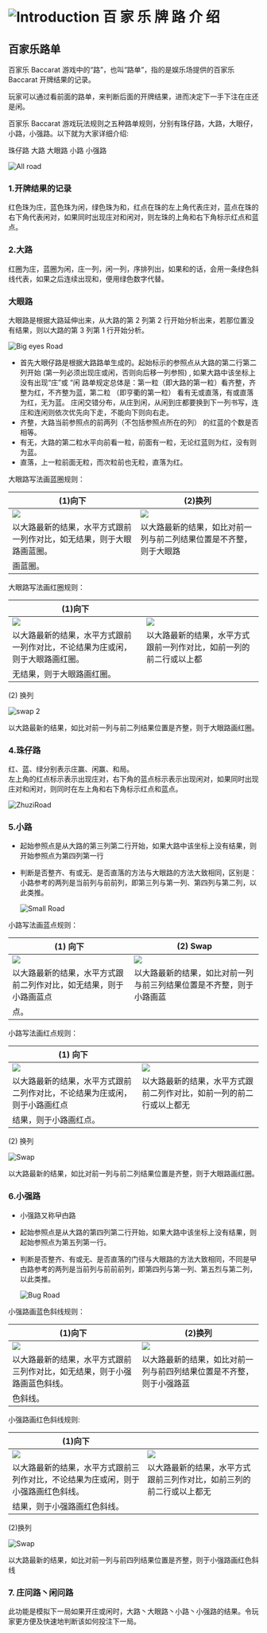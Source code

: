 # ![Introduction](https://res-global.keazjn8.cn/statics/game_rules/bjl.png) 百 家 乐 牌 路 介 绍

## 百家乐路单

百家乐 Baccarat 游戏中的“路”，也叫“路单”，指的是娱乐场提供的百家乐 Baccarat 开牌结果的记录。

玩家可以通过看前面的路单，来判断后面的开牌结果，进而决定下一手下注在庄还是闲。

百家乐 Baccarat 游戏玩法规则之五种路单规则，分别有珠仔路，大路，大眼仔，小路，小强路。以下就为大家详细介绍:

珠仔路 大路 大眼路 小路 小强路

<img src = "https://res-global.keazjn8.cn/statics/game_rules/img_1.png" alt="All road" class="mw-475 all-road-sizing" />

### 1.开牌结果的记录

红色珠为庄，蓝色珠为闲，绿色珠为和，红点在珠的左上角代表庄对，蓝点在珠的右下角代表闲对，如果同时出现庄对和闲对，则左珠的上角和右下角标示红点和蓝点。

### 2.大路

红圈为庄，蓝圈为闲，庄一列，闲一列，序排列出，如果和的话，会用一条绿色斜线代表，如果之后连续出现和，便用绿色数字代替。

### 大眼路

大眼路是根据大路延伸出来，从大路的第 2 列第 2 行开始分析出来，若那位置没有结果，则以大路的第 3 列第 1 行开始分析。

<img src ="https://res-global.keazjn8.cn/statics/game_rules/img_2.png" class="mw-310 big-eyes-road-sizing" alt="Big eyes Road"/>

- 首先大眼仔路是根据大路路单生成的。起始标示的参照点从大路的第二行第二列开始 (第一列必须出现庄或闲，否则向后移一列参照) , 如果大路中该坐标上没有出现“庄”或
  “闲 路单规定总体是：第一粒（即大路的第一粒）看齐整，齐整为红，不齐整为蓝，第二粒 （即亨衢的第一粒） 看有无或直落，有或直落为红，无为蓝。
  庄闲交错分布，从庄到闲，从闲到庄都要换到下一列书写，连庄和连闲则依次优先向下走，不能向下则向右走。
- 齐整，大路当前参照点的前两列（不包括参照点所在的列） 的红蓝的个数是否相等。
- 有无，大路的第二粒水平向前看一粒，前面有一粒，无论红蓝则为红，没有则为蓝。
- 直落，上一粒前面无粒，而次粒前也无粒，直落为红。

大眼路写法画蓝圈规则：

| (1)向下                                                                                         | (2)换列                                                                                         |
| ----------------------------------------------------------------------------------------------- | ----------------------------------------------------------------------------------------------- |
| <img src="https://res-global.keazjn8.cn/statics/game_rules/img_3.png" class="rule-img-sizing"/> | <img src="https://res-global.keazjn8.cn/statics/game_rules/img_4.png" class="rule-img-sizing"/> |
| 以大路最新的结果，水平方式跟前一列作对比，如无结果，则于大眼路画蓝圈。                          | 以大路最新的结果，如比对前一列与前二列结果位置是不齐整，则于大眼路                              |
| 画蓝圈。                                                                                        |

大眼路写法画红圈规则：

| (1)向下                                                                                         | &nbsp;                                                                                          |
| ----------------------------------------------------------------------------------------------- | ----------------------------------------------------------------------------------------------- |
| <img src="https://res-global.keazjn8.cn/statics/game_rules/img_5.png" class="rule-img-sizing"/> | <img src="https://res-global.keazjn8.cn/statics/game_rules/img_6.png" class="rule-img-sizing"/> |
| 以大路最新的结果，水平方式跟前一列作对比，不论结果为庄或闲，则于大眼路画红圈。                  | 以大路最新的结果，水平方式跟前一列作对比，如前一列的前二行或以上都                              |
| 无结果，则于大眼路画红圈。                                                                      |

(2) 换列

<img src="https://res-global.keazjn8.cn/statics/game_rules/img_7.png" alt="swap 2" class="mw-135 rule-img-sizing">

以大路最新的结果，如比对前一列与前二列结果位置是齐整，则于大眼路画红圈。

### 4.珠仔路

红、蓝、绿分别表示庄赢、闲赢、和局。  
左上角的红点标示表示出现庄对，右下角的蓝点标示表示出现闲对，如果同时出现庄对和闲对，则同时在左上角和右下角标示红点和蓝点。

 <img class="mw-180i zhuzi-road-sizing" src = "https://res-global.keazjn8.cn/statics/game_rules/img_8.png" alt="ZhuziRoad">

### 5.小路

- 起始参照点是从大路的第三列第二行开始，如果大路中该坐标上没有结果，则开始参照点为第四列第一行
- 判断是否整齐、有或无、是否直落的方法与大眼路的方法大致相同，区别是：小路参考的两列是当前列与前前列，即第三列与第一列、第四列与第二列，以此类推。

  <img class="270 small-road-sizing" src="https://res-global.keazjn8.cn/statics/game_rules/img_9.png" alt="Small Road"/>

小路写法画蓝点规则：

| (1) 向下                                                                                         | (2) Swap                                                                                         |
| ------------------------------------------------------------------------------------------------ | ------------------------------------------------------------------------------------------------ |
| <img src="https://res-global.keazjn8.cn/statics/game_rules/img_10.png" class="rule-img-sizing"/> | <img src="https://res-global.keazjn8.cn/statics/game_rules/img_11.png" class="rule-img-sizing"/> |
| 以大路最新的结果，水平方式跟前二列作对比，如无结果，则于小路画蓝点                               | 以大路最新的结果，如比对前一列与前三列结果位置是不齐整，则于小路画蓝                             |
| 点。                                                                                             |

小路写法画红点规则：

| (1) 向下                                                                                         | &nbsp;                                                                                           |
| ------------------------------------------------------------------------------------------------ | ------------------------------------------------------------------------------------------------ |
| <img src="https://res-global.keazjn8.cn/statics/game_rules/img_12.png" class="rule-img-sizing"/> | <img src="https://res-global.keazjn8.cn/statics/game_rules/img_13.png" class="rule-img-sizing"/> |
| 以大路最新的结果，水平方式跟前二列作对比，不论结果为庄或闲，则于小路画红点                       | 以大路最新的结果，水平方式跟前二列作对比，如前一列的前二行或以上都无                             |
| 结果，则于小路画红点。                                                                           |

(2) 换列

<img src="https://res-global.keazjn8.cn/statics/game_rules/img_14.png" alt="Swap" class="mw-135 rule-img-sizing"/>

以大路最新的结果，如比对前一列与前二列结果位置是齐整，则于大眼路画红圈。

### 6.小强路

- 小强路又称曱甴路

- 起始参照点是从大路的第四列第二行开始，如果大路中该坐标上没有结果，则起始参照点为第五列第一行。

- 判断是否整齐、有或无、是否直落的门径与大眼路的方法大致相同，不同是曱甴路参考的两列是当前列与前前前列，即第四列与第一列、第五烈与第二列，以此类推。

  <img src="https://res-global.keazjn8.cn/statics/game_rules/img_15.png" alt="Bug Road" class="mw-270 bug-road-sizing"/>

小强路画蓝色斜线规则：

| (1)向下                                                                                          | (2)换列                                                                                          |
| ------------------------------------------------------------------------------------------------ | ------------------------------------------------------------------------------------------------ |
| <img src="https://res-global.keazjn8.cn/statics/game_rules/img_16.png" class="rule-img-sizing"/> | <img src="https://res-global.keazjn8.cn/statics/game_rules/img_17.png" class="rule-img-sizing"/> |
| 以大路最新的结果，水平方式跟前三列作对比，如无结果，则于小强路画蓝色斜线。                       | 以大路最新的结果，如比对前一列与前四列结果位置是不齐整，则于小强路蓝                             |
| 色斜线。                                                                                         |

小强路画红色斜线规则:

| (1)向下                                                                                          | &nbsp;                                                                                           |
| ------------------------------------------------------------------------------------------------ | ------------------------------------------------------------------------------------------------ |
| <img src="https://res-global.keazjn8.cn/statics/game_rules/img_18.png" class="rule-img-sizing"/> | <img src="https://res-global.keazjn8.cn/statics/game_rules/img_19.png" class="rule-img-sizing"/> |
| 以大路最新的结果，水平方式跟前三列作对比，不论结果为庄或闲，则于小强路画红色斜线。               | 以大路最新的结果，水平方式跟前三列作对比，如前三列的前二行或以上都无                             |
| 结果，则于小强路画红色斜线。                                                                     |

(2)换列

<img src="https://res-global.keazjn8.cn/statics/game_rules/img_20.png" alt="Swap" class="mw-135 rule-img-sizing">

以大路最新的结果，如比对前一列与前四列结果位置是齐整，则于小强路画红色斜线

### 7. 庄问路丶闲问路

此功能是模拟下一局如果开庄或闲时，大路丶大眼路丶小路丶小强路的结果。令玩家更方便及快速地判断该如何投注下一局。

